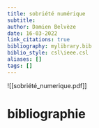 ```yaml
---
title: sobriété numérique
subtitle:
author: Damien Belvèze
date: 16-03-2022
link_citations: true
bibliography: mylibrary.bib
biblio_style: csl\ieee.csl
aliases: []
tags: []
---
```


![[sobriété_numerique.pdf]]




# bibliographie

